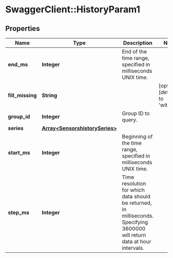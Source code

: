 # SwaggerClient::HistoryParam1

## Properties
Name | Type | Description | Notes
------------ | ------------- | ------------- | -------------
**end_ms** | **Integer** | End of the time range, specified in milliseconds UNIX time. | 
**fill_missing** | **String** |  | [optional] [default to &#39;withNull&#39;]
**group_id** | **Integer** | Group ID to query. | 
**series** | [**Array&lt;SensorshistorySeries&gt;**](SensorshistorySeries.md) |  | 
**start_ms** | **Integer** | Beginning of the time range, specified in milliseconds UNIX time. | 
**step_ms** | **Integer** | Time resolution for which data should be returned, in milliseconds. Specifying 3600000 will return data at hour intervals. | 


